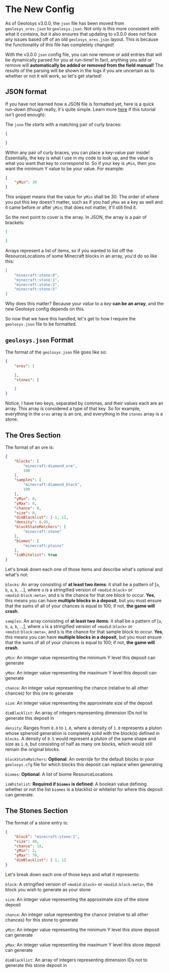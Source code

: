 # The New Config

As of Geolosys v3.0.0, the `json` file has been moved from `geolosys_ores.json` to `geolosys.json`. Not only is this more consistent with what it contains, but it also ensures that updating to v3.0.0 does not face any issues based off of an old `geolosys_ores.json` layout. This is because the functionality of this file has completely changed!

With the v3.0.0 `json` config file, you can now remove or add entries that will be dynamically parsed for you at run-time! In fact, anything you add or remove will **automatically be added or removed from the field manual!** The results of the parsing will be shown in the logs if you are uncertain as to whether or not it will work, so let's get started!

## JSON format

If you have not learned how a JSON file is formatted yet, here is a quick run-down (though really, it's quite simple. Learn more [here](https://www.digitalocean.com/community/tutorials/an-introduction-to-json) if this tutorial isn't good enough):

The `json` file *starts* with a matching pair of curly braces:

```json
{

}
```

Within any pair of curly braces, you can place a key-value pair inside! Essentially, the key is what I use in my code to look up, and the value is what you want that key to correspond to. So if your key is `yMin`, then you want the minimum Y value to be your value. For example:

```json
{
    "yMin": 30
}
```

This snippet means that the value for `yMin` shall be 30. The order of where you put this key doesn't matter, such as if you had `yMax` as a key as well and it came before or after `yMin`; that does not matter, it'll still find it.

So the next point to cover is the array. In JSON, the array is a pair of brackets:

```json
[

]
```

Arrays represent a list of items, so if you wanted to list off the ResourceLocations of some Minecraft blocks in an array, you'd do so like this:

```json
[
    "minecraft:stone:0",
    "minecraft:stone:1",
    "minecraft:stone:3",
    "minecraft:stone:5"
]
```

Why does this matter? Because your *value* to a *key* **can be an array**, and the new Geolosys config depends on this.

So now that we have this handled, let's get to how I require the `geolosys.json` file to be formatted.

## `geolosys.json` Format

The format of the `geolosys.json` file goes like so:

```json
{
    "ores": [

    ],
    "stones": [

    ]
}
```

Notice, I have two keys, separated by commas, and their values each are an array. This array is considered a type of that key. So for example, everything in the `ores` array is an ore, and everything in the `stones` array is a stone. 

## The Ores Section

The format of an ore is:

```json
{
    "blocks": [
        "minecraft:diamond_ore",
        100
    ],
    "samples": [
        "minecraft:diamond_block",
        100
    ],
    "yMin": 0,
    "yMax": 0,
    "chance": 0,
    "size": 0,
    "dimBlacklist": [-1, 1],
    "density": 0.95,
    "blockStateMatchers": [
        "minecraft:stone"
    ],
    "biomes": [
        "minecraft:plains"
    ],
    "isWhitelist": true
}
```

Let's break down each one of those items and describe what's optional and what's not:

`blocks`: An array consisting of **at least two items**: it shall be a pattern of [`a`, `b`, `a`, `b`, ...], where `a` is a stringified version of `<modid:block>` or `<modid:block:meta>`, and `b` is the chance for that ore block to occur. **Yes**, this means you can have **multiple blocks in a deposit**, but you must ensure that the sums of all of your chances is equal to 100; if not, **the game will crash**.

`samples`: An array consisting of **at least two items**: it shall be a pattern of [`a`, `b`, `a`, `b`, ...], where `a` is a stringified version of `<modid:block>` or `<modid:block:meta>`, and `b` is the chance for that sample block to occur. **Yes**, this means you can have **multiple blocks in a deposit**, but you must ensure that the sums of all of your chances is equal to 100; if not, **the game will crash**.

`yMin`: An integer value representing the minimum Y level this deposit can generate

`yMax`: An integer value representing the maximum Y level this deposit can generate

`chance`: An integer value representing the chance (relative to all other chances) for this ore to generate

`size`: An integer value representing the approximate size of the deposit

`dimBlacklist`: An array of integers representing dimension IDs not to generate this deposit in

`density`: Ranges from `0.0` to `1.0`, where a density of `1.0` represents a pluton whose spheroid generation is completely solid with the block(s) defined in `blocks`. A density of `0.5` would represent a pluton of the same shape and size as `1.0`, but consisting of half as many ore blocks, which would still remain the original blocks.

`blockStateMatchers`: **Optional**: An override for the default blocks in your `geolosys.cfg` file for which blocks this deposit can replace when generating

`biomes`: **Optional**: A list of biome ResourceLocations

`isWhitelist`: **Required if `biomes` is defined**: A boolean value defining whether or not the list `biomes` is a blacklist or whitelist for where this deposit can generate.


## The Stones Section

The format of a stone entry is:

```json
{
    "block": "minecraft:stone:1",
    "size": 40,
    "chance": 10,
    "yMin": 2,
    "yMax": 70,
    "dimBlacklist": [-1, 1]
}
```

Let's break down each one of those keys and what it represents:

`block`: A stringified version of `<modid:block>` or `<modid:block:meta>`, the block you wish to generate as your stone

`size`: An integer value representing the approximate size of the stone deposit

`chance`: An integer value representing the chance (relative to all other chances) for this stone to generate

`yMin`: An integer value representing the minimum Y level this stone deposit can generate

`yMax`: An integer value representing the maximum Y level this stone deposit can generate

`dimBlacklist`: An array of integers representing dimension IDs not to generate this stone deposit in
